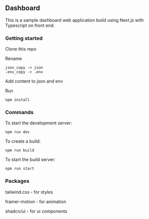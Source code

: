 ## Dashboard

This is a sample dashboard web application build using Next.js with Typescript on front end.

### Getting started

Clone this repo

Rename

```
json_copy -> json
.env_copy -> .env
```

Add content to json and env

Run

```
npm install
```

### Commands

To start the development server:

```
npm run dev
```

To create a build:

```
npm run build
```

To start the build server:

```
npm run start
```

### Packages

tailwind.css - for styles

framer-motion - for animation

shadcn/ui - for ui components
